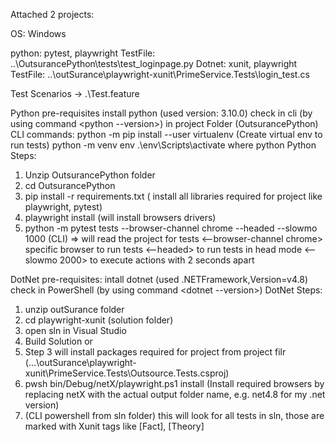 Attached 2 projects:

OS: Windows

python: pytest, playwright
	TestFile: ..\OutsurancePython\tests\test_loginpage.py
Dotnet: xunit, playwright
	TestFile: ..\outSurance\playwright-xunit\PrimeService.Tests\login_test.cs
	
Test Scenarios -> .\Test.feature



Python pre-requisites
	install python (used version: 3.10.0)
	check in cli (by using command <python --version>)
	in project Folder (OutsurancePython)
		CLI commands:
			python -m pip install --user virtualenv (Create virtual env to run tests)
			python -m venv env
			.\env\Scripts\activate
			where python
Python Steps:
1. Unzip OutsurancePython folder
2. cd OutsurancePython
3. pip install -r requirements.txt ( install all libraries required for project like playwright, pytest)
3. playwright install (will install browsers drivers)
4. python -m pytest tests --browser-channel chrome --headed --slowmo 1000 (CLI)
     <pytests tests> => will read the project for tests
     <--browser-channel chrome> specific browser to run tests
     <--headed> to run tests in head mode
     <--slowmo 2000> to execute actions with 2 seconds apart
	 
DotNet pre-requisites:
	intall dotnet (used .NETFramework,Version=v4.8)
	check in PowerShell (by using command <dotnet --version>)
DotNet Steps:
1. unzip outSurance folder
2. cd playwright-xunit (solution folder)
3. open sln in Visual Studio
4. Build Solution or  <dotnet build>
3. Step 3 will install packages required for project from project filr (...\outSurance\playwright-xunit\PrimeService.Tests\Outsource.Tests.csproj)
4. pwsh bin/Debug/netX/playwright.ps1 install (Install required browsers by replacing netX with the actual output folder name, e.g. net4.8 for my .net version)
5. <dotnet test> (CLI powershell from sln folder)
	this will look for all tests in sln, those are marked with Xunit tags like [Fact], [Theory]

	 